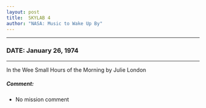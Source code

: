 ```yaml
---
layout: post
title:  SKYLAB 4
author: "NASA: Music to Wake Up By"
---
```


----
### DATE: January 26, 1974
----
In the Wee Small Hours of the Morning by Julie London

##### Comment:
* No mission comment
